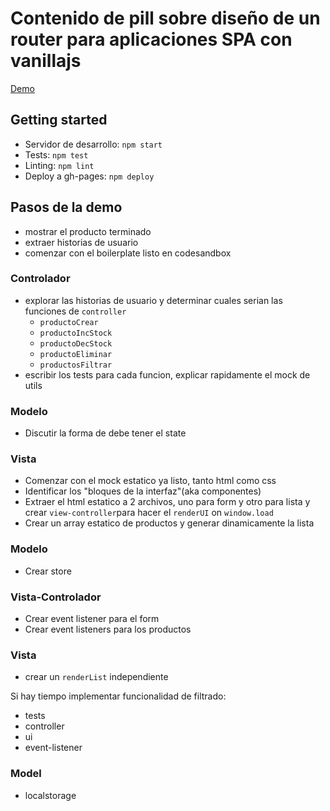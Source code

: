# Contenido de pill sobre diseño de un router para aplicaciones SPA con vanillajs

[Demo](https://merunga.github.io/product-list-vanillajs/)

## Getting started

- Servidor de desarrollo: `npm start`
- Tests: `npm test`
- Linting: `npm lint`
- Deploy a gh-pages: `npm deploy`

## Pasos de la demo
- mostrar el producto terminado
- extraer historias de usuario 
- comenzar con el boilerplate listo en codesandbox

### Controlador
- explorar las historias de usuario y determinar cuales serian las funciones de `controller`
  - `productoCrear`
  - `productoIncStock`
  - `productoDecStock`
  - `productoEliminar`
  - `productosFiltrar`
- escribir los tests para cada funcion, explicar rapidamente el mock de utils

### Modelo
- Discutir la forma de debe tener el state

### Vista
- Comenzar con el mock estatico ya listo, tanto html como css
- Identificar los "bloques de la interfaz"(aka componentes)
- Extraer el html estatico a 2 archivos, uno para form y otro para lista y crear `view-controller`para hacer el `renderUI` on `window.load`
- Crear un array estatico de productos y generar dinamicamente la lista

### Modelo
- Crear store

### Vista-Controlador
- Crear event listener para el form
- Crear event listeners para los productos

### Vista
- crear un `renderList` independiente

Si hay tiempo implementar funcionalidad de filtrado:
- tests
- controller
- ui
- event-listener

### Model
- localstorage